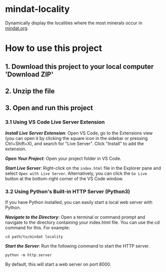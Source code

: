 # mindat-locality

Dynamically display the localities where the most minerals occur in [mindat.org](https://www.mindat.org/).

# How to use this project

## 1. Download this project to your local computer 'Download ZIP'

## 2. Unzip the file

## 3. Open and run this project

### 3.1 Using VS Code Live Server Extension

***Install Live Server Extension***: Open VS Code, go to the Extensions view (you can open it by clicking the square icon in the sidebar or pressing Ctrl+Shift+X), and search for "Live Server". Click "Install" to add the extension.

***Open Your Project***: Open your project folder in VS Code.

***Start Live Server***: Right-click on the `index.html` file in the Explorer pane and select `Open with Live Server`. Alternatively, you can click the `Go Live` button at the bottom-right corner of the VS Code window.

### 3.2 Using Python's Built-in HTTP Server (Python3)

If you have Python installed, you can easily start a local web server with Python.

***Navigate to the Directory***: Open a terminal or command prompt and navigate to the directory containing your index.html file. You can use the cd command for this. For example:
~~~
cd path/to/mindat locality
~~~
***Start the Server***: Run the following command to start the HTTP server.

~~~
python -m http.server
~~~

By default, this will start a web server on port 8000.
